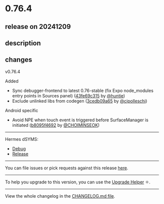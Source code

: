 # 0.76.4

## release on 20241209
## description
## changes
v0.76.4

Added

* Sync debugger-frontend to latest 0.76-stable (fix Expo node_modules entry points in Sources panel) (<a href="https://github.com/facebook/react-native/commit/43fe69c315e68aab96c303c7a6c9b3821a6e25e5">43fe69c315</a> by <a href="https://github.com/huntie">@huntie</a>)
* Exclude unlinked libs from codegen (<a href="https://github.com/facebook/react-native/commit/3cedb09a650adda0b3f24e931c25f27730af19b1">3cedb09a65</a> by <a href="https://github.com/cipolleschi">@cipolleschi</a>)

Android specific

* Avoid NPE when touch event is triggered before SurfaceManager is initiated (<a href="https://github.com/facebook/react-native/commit/b8095f4692610c7f4631b851dc7d8dc9b149a277">b8095f4692</a> by <a href="https://github.com/CHOIMINSEOK">@CHOIMINSEOK</a>)

*** ** * ** ***

Hermes dSYMS:

* <a href="https://repo1.maven.org/maven2/com/facebook/react/react-native-artifacts/0.76.4/react-native-artifacts-0.76.4-hermes-framework-dSYM-debug.tar.gz" rel="nofollow">Debug</a>
* <a href="https://repo1.maven.org/maven2/com/facebook/react/react-native-artifacts/0.76.4/react-native-artifacts-0.76.4-hermes-framework-dSYM-release.tar.gz" rel="nofollow">Release</a>

*** ** * ** ***

You can file issues or pick requests against this release <a href="https://github.com/reactwg/react-native-releases/issues/new/choose">here</a>.

*** ** * ** ***

To help you upgrade to this version, you can use the <a href="https://react-native-community.github.io/upgrade-helper/" rel="nofollow">Upgrade Helper</a> ⚛️.

*** ** * ** ***

View the whole changelog in the <a href="https://github.com/facebook/react-native/blob/main/CHANGELOG.md">CHANGELOG.md file</a>.


